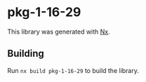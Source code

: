 # pkg-1-16-29

This library was generated with [Nx](https://nx.dev).

## Building

Run `nx build pkg-1-16-29` to build the library.
